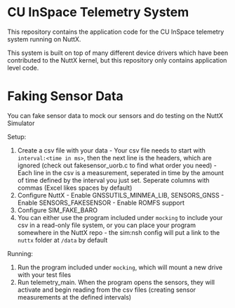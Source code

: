 # CU InSpace Telemetry System

This repository contains the application code for the CU InSpace telemetry system running on NuttX.

This system is built on top of many different device drivers which have been contributed to the NuttX kernel, but this
repository only contains application level code.

# Faking Sensor Data

You can fake sensor data to mock our sensors and do testing on the NuttX Simulator

Setup:
  1. Create a csv file with your data
    - Your csv file needs to start with `interval:<time in ms>`, then the next line is
      the headers, which are ignored (check out fakesensor_uorb.c to find what order you need)
    - Each line in the csv is a measurement, seperated in time by the amount of time defined
      by the interval you just set. Seperate columns with commas (Excel likes spaces by default)
  2. Configure NuttX
    - Enable GNSSUTILS_MINMEA_LIB, SENSORS_GNSS
    - Enable SENSORS_FAKESENSOR
    - Enable ROMFS support
  3. Configure SIM_FAKE_BARO
  4. You can either use the program included under `mocking` to include your csv in a read-only
     file system, or you can place your program somewhere in the NuttX repo - the sim:nsh config
     will put a link to the `nuttx` folder at `/data` by default

Running:
  1. Run the program included under `mocking`, which will mount a new drive with your test files
  2. Run telemetry_main. When the program opens the sensors, they will activate and
     begin reading from the csv files (creating sensor measurements at the defined intervals)
